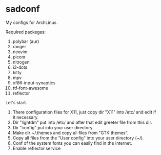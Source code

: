 # sadconf
My configs for ArchLinus.

Required packeges:
1) polybar (aur)
2) ranger
3) neovim
4) picom
5) nitrogen
6) i3-dots
7) kitty
8) mpv
9) xf86-input-synaptics
10) ttf-font-awesome
11) reflector

Let's start.
1) There configuration files for X11, just copy dir "X11" into /etc/ and edit if it necessary.
2) Dir "lightdm" put into /etc/ and after that edit greeter file from this dir.
3) Dir "config" put into your user directory.
4) Make dir ~/.themes and copy all files from "GTK themes".
5) Copy all files from the "User config" into your user directory (~/).
6) Conf of the system fonts you can easily find in the Internet.
7) Enable reflector.service
